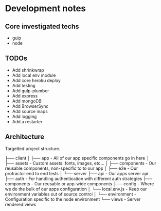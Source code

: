 # Development notes

## Core investigated techs

- gulp
- node

## TODOs

- Add shrinkwrap
- Add local env module
- Add core heroku deploy
- Add testing
- Add gulp-plumber
- Add express
- Add mongoDB
- Add BrowserSync
- Add source maps
- Add logging
- Add a restarter

## Architecture

Targetted project structure.

├── client
│   ├── app                 - All of our app specific components go in here
│   ├── assets              - Custom assets: fonts, images, etc…
│   ├── components          - Our reusable components, non-specific to to our app
│
├── e2e                     - Our protractor end to end tests
│
└── server
    ├── api                 - Our apps server api
    ├── auth                - For handling authentication with different auth strategies
    ├── components          - Our reusable or app-wide components
    ├── config              - Where we do the bulk of our apps configuration
    │   └── local.env.js    - Keep our environment variables out of source control
    │   └── environment     - Configuration specific to the node environment
    └── views               - Server rendered views